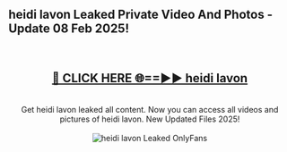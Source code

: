 <h2>heidi lavon Leaked Private Video And Photos - Update 08 Feb 2025!</h2>
<br>
<div align="center">
<h2><a href="https://cutt.ly/te57wshS" rel="nofollow">🔴 CLICK HERE 🌐==►► heidi lavon</a></h2>
<br>
Get heidi lavon leaked all content. Now you can access all videos and pictures of heidi lavon. New Updated Files 2025!
<br>
<br>
<a href="https://cutt.ly/te57wshS" rel="nofollow" data-target="animated-image.originalLink"><img src="https://i.ibb.co.com/WyWwxjT/player-gif2.gif" alt="heidi lavon Leaked  OnlyFans" style="max-width: 100%; display: inline-block;" data-target="animated-image.originalImage"></a>
</div>
<br>